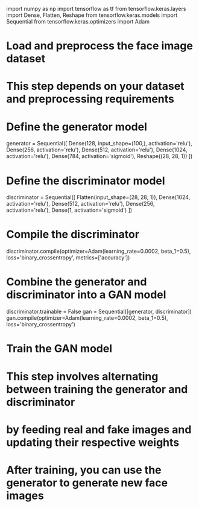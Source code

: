 import numpy as np
import tensorflow as tf
from tensorflow.keras.layers import Dense, Flatten, Reshape
from tensorflow.keras.models import Sequential
from tensorflow.keras.optimizers import Adam

# Load and preprocess the face image dataset
# This step depends on your dataset and preprocessing requirements

# Define the generator model
generator = Sequential([
    Dense(128, input_shape=(100,), activation='relu'),
    Dense(256, activation='relu'),
    Dense(512, activation='relu'),
    Dense(1024, activation='relu'),
    Dense(784, activation='sigmoid'),
    Reshape((28, 28, 1))
])

# Define the discriminator model
discriminator = Sequential([
    Flatten(input_shape=(28, 28, 1)),
    Dense(1024, activation='relu'),
    Dense(512, activation='relu'),
    Dense(256, activation='relu'),
    Dense(1, activation='sigmoid')
])

# Compile the discriminator
discriminator.compile(optimizer=Adam(learning_rate=0.0002, beta_1=0.5),
                      loss='binary_crossentropy',
                      metrics=['accuracy'])

# Combine the generator and discriminator into a GAN model
discriminator.trainable = False
gan = Sequential([generator, discriminator])
gan.compile(optimizer=Adam(learning_rate=0.0002, beta_1=0.5),
            loss='binary_crossentropy')

# Train the GAN model
# This step involves alternating between training the generator and discriminator
# by feeding real and fake images and updating their respective weights

# After training, you can use the generator to generate new face images
